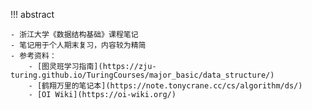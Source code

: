 !!! abstract

    - 浙江大学《数据结构基础》课程笔记
    - 笔记用于个人期末复习，内容较为精简
    - 参考资料：
        - [图灵班学习指南](https://zju-turing.github.io/TuringCourses/major_basic/data_structure/)
        - [鹤翔万里的笔记本](https://note.tonycrane.cc/cs/algorithm/ds/)
        - [OI Wiki](https://oi-wiki.org/)